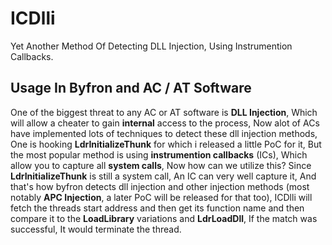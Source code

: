 
# ICDlli

Yet Another Method Of Detecting DLL Injection, Using Instrumention Callbacks.


## Usage In Byfron and AC / AT Software

One of the biggest threat to any AC or AT software is **DLL Injection**, Which will allow a cheater to gain **internal** access to the process, Now alot of ACs have implemented lots of techniques to detect these dll injection methods, One is hooking **LdrInitializeThunk** for which i released a little PoC for it, But the most popular method is using **instrumention callbacks** (ICs), Which allow you to capture all **system calls**, Now how can we utilize this? Since **LdrInitializeThunk** is still a system call, An IC can very well capture it, And that's how byfron detects dll injection and other injection methods (most notably **APC Injection**, a later PoC will be released for that too), ICDlli will fetch the threads start address and then get its function name and then compare it to the **LoadLibrary** variations and **LdrLoadDll**, If the match was successful, It would terminate the thread.

